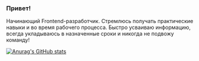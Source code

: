 ### Привет!

Начинающий Frontend-разработчик. Стремлюсь получать практические навыки и во время рабочего процесса. Быстро усваиваю информацию, всегда укладываюсь в назначенные сроки и никогда не подвожу команду!

[![Anurag's GitHub stats](https://github-readme-stats.vercel.app/api?username=MagomedAtaev)](https://github.com/MagomedAtaev/github-readme-stats)
